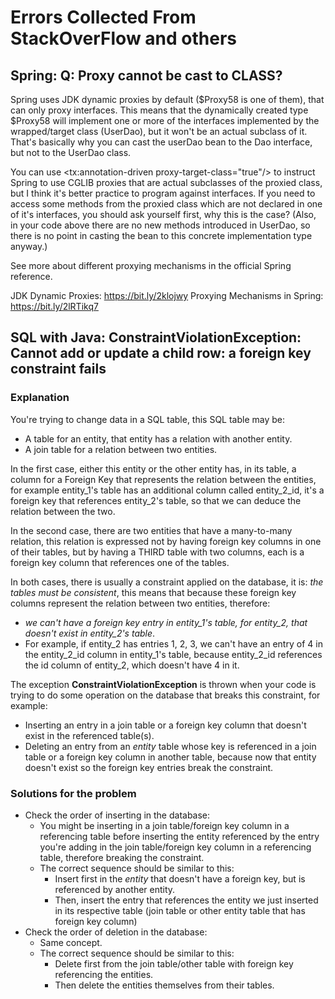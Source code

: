 # Errors Collected From StackOverFlow and others

## Spring: Q: Proxy cannot be cast to CLASS?
Spring uses JDK dynamic proxies by default ($Proxy58 is one of them), that can only proxy interfaces. This means that the dynamically created type $Proxy58 will implement one or more of the interfaces implemented by the wrapped/target class (UserDao), but it won't be an actual subclass of it. That's basically why you can cast the userDao bean to the Dao interface, but not to the UserDao class.

You can use <tx:annotation-driven proxy-target-class="true"/> to instruct Spring to use CGLIB proxies that are actual subclasses of the proxied class, but I think it's better practice to program against interfaces. If you need to access some methods from the proxied class which are not declared in one of it's interfaces, you should ask yourself first, why this is the case?
(Also, in your code above there are no new methods introduced in UserDao, so there is no point in casting the bean to this concrete implementation type anyway.)

See more about different proxying mechanisms in the official Spring reference.

JDK Dynamic Proxies: https://bit.ly/2klojwy
Proxying Mechanisms in Spring: https://bit.ly/2lRTikq7 

## SQL with Java: ConstraintViolationException: Cannot add or update a child row: a foreign key constraint fails
### Explanation
You're trying to change data in a SQL table, this SQL table may be:
- A table for an entity, that entity has a relation with another entity.
- A join table for a relation between two entities.

In the first case, either this entity or the other entity has, in its table, a column for a Foreign Key that represents the relation between the entities, for example entity_1's table has an additional column called entity_2_id, it's a foreign key that references entity_2's table, so that we can deduce the relation between the two.

In the second case, there are two entities that have a many-to-many relation, this relation is expressed not by having foreign key columns in one of their tables, but by having a THIRD table with two columns, each is a foreign key column that references one of the tables.

In both cases, there is usually a constraint applied on the database, it is: *the tables must be consistent*, this means that because these foreign key columns represent the relation between two entities, therefore:
+ *we can't have a foreign key entry in entity_1's table, for entity_2, that doesn't exist in entity_2's table*.
+ For example, if entity_2 has entries 1, 2, 3, we can't have an entry of 4 in the entity_2_id column in entity_1's table, because entity_2_id references the id column of entity_2, which doesn't have 4 in it.

The exception **ConstraintViolationException** is thrown when your code is trying to do some operation on the database that breaks this constraint, for example:
- Inserting an entry in a join table or a foreign key column that doesn't exist in the referenced table(s).
- Deleting an entry from an *entity* table whose key is referenced in a join table or a foreign key column in another table, because now that entity doesn't exist so the foreign key entries break the constraint.

### Solutions for the problem
- Check the order of inserting in the database:
    + You might be inserting in a join table/foreign key column in a referencing table before inserting the entity referenced by the entry you're adding in the join table/foreign key column in a referencing table, therefore breaking the constraint.
    + The correct sequence should be similar to this:
        - Insert first in the *entity* that doesn't have a foreign key, but is referenced by another entity.
        - Then, insert the entry that references the entity we just inserted in its respective table (join table or other entity table that has foreign key column) 
- Check the order of deletion in the database:
    + Same concept.
    + The correct sequence should be similar to this:
        - Delete first from the join table/other table with foreign key referencing the entities.
        - Then delete the entities themselves from their tables.